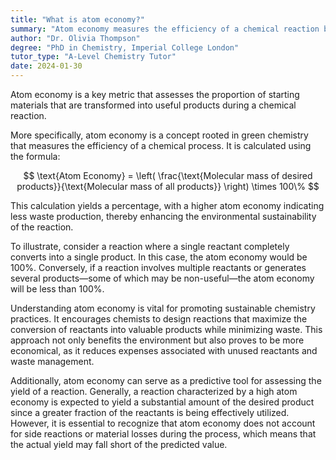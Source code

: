```yaml
---
title: "What is atom economy?"
summary: "Atom economy measures the efficiency of a chemical reaction by evaluating the proportion of starting materials converted into useful products. Higher atom economy indicates more sustainable and efficient processes."
author: "Dr. Olivia Thompson"
degree: "PhD in Chemistry, Imperial College London"
tutor_type: "A-Level Chemistry Tutor"
date: 2024-01-30
---
```


Atom economy is a key metric that assesses the proportion of starting materials that are transformed into useful products during a chemical reaction.

More specifically, atom economy is a concept rooted in green chemistry that measures the efficiency of a chemical process. It is calculated using the formula:

$$
\text{Atom Economy} = \left( \frac{\text{Molecular mass of desired products}}{\text{Molecular mass of all products}} \right) \times 100\%
$$

This calculation yields a percentage, with a higher atom economy indicating less waste production, thereby enhancing the environmental sustainability of the reaction.

To illustrate, consider a reaction where a single reactant completely converts into a single product. In this case, the atom economy would be $100\%$. Conversely, if a reaction involves multiple reactants or generates several products—some of which may be non-useful—the atom economy will be less than $100\%$.

Understanding atom economy is vital for promoting sustainable chemistry practices. It encourages chemists to design reactions that maximize the conversion of reactants into valuable products while minimizing waste. This approach not only benefits the environment but also proves to be more economical, as it reduces expenses associated with unused reactants and waste management.

Additionally, atom economy can serve as a predictive tool for assessing the yield of a reaction. Generally, a reaction characterized by a high atom economy is expected to yield a substantial amount of the desired product since a greater fraction of the reactants is being effectively utilized. However, it is essential to recognize that atom economy does not account for side reactions or material losses during the process, which means that the actual yield may fall short of the predicted value.
    
